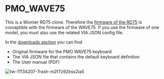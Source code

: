 # PMO_WAVE75

This is a Womier RD75 clone. Therefore the [firmware of the RD75](https://github.com/FirmwareLeaks/Womier_RD75) is comaptible with the firmware of the WAVE75. If you use the firmware of one model, you must also use the related VIA JSON config file.

In the [downloads section](https://github.com/FirmwareLeaks/PMO_WAVE75/releases/tag/WAVE75) you can find
  - Original firmware for the PMO WAVE75 keyboard
  - The VIA JSON file that contains the default keyboard definition
  - The User manual (PDF)

![tw-11134207-7rash-m2f7z92bss2ia5](https://github.com/user-attachments/assets/f3cd7484-f9da-4002-9802-6ef5aac99d94)
